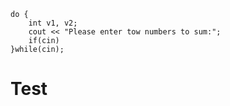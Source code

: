 
    do {
        int v1, v2;
        cout << "Please enter tow numbers to sum:";
        if(cin)
    }while(cin);

# Test
